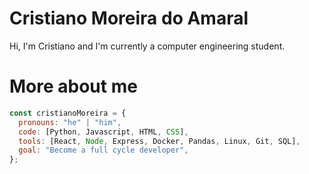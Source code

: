 # Cristiano Moreira do Amaral

Hi, I'm Cristiano and I'm currently a computer engineering student.

# More about me

```javascript
const cristianoMoreira = {
  pronouns: "he" | "him",
  code: [Python, Javascript, HTML, CSS],
  tools: [React, Node, Express, Docker, Pandas, Linux, Git, SQL],
  goal: "Become a full cycle developer",
};
```
